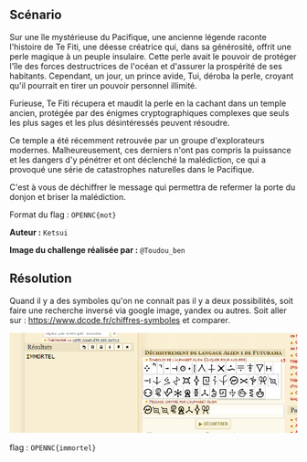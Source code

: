 ## Scénario

Sur une île mystérieuse du Pacifique, une ancienne légende raconte l'histoire de Te Fiti, une déesse créatrice qui, dans sa générosité, offrit une perle magique à un peuple insulaire. Cette perle avait le pouvoir de protéger l'île des forces destructrices de l'océan et d'assurer la prospérité de ses habitants. Cependant, un jour, un prince avide, Tui, déroba la perle, croyant qu'il pourrait en tirer un pouvoir personnel illimité.

Furieuse, Te Fiti récupera et maudit la perle en la cachant dans un temple ancien, protégée par des énigmes cryptographiques complexes que seuls les plus sages et les plus désintéressés peuvent résoudre.

Ce temple a été récemment retrouvée par un groupe d'explorateurs modernes. Malheureusement, ces derniers n'ont pas compris la puissance et les dangers d'y pénétrer et ont déclenché la malédiction, ce qui a provoqué une série de catastrophes naturelles dans le Pacifique.

C'est à vous de déchiffrer le message qui permettra de refermer la porte du donjon et briser la malédiction.

Format du flag :  ``OPENNC{mot}``

**Auteur :** ``Ketsui``

**Image du challenge réalisée par :** ``@Toudou_ben`` 

## Résolution

Quand il y a des symboles qu'on ne connait pas il y a deux possibilités, soit faire une recherche inversé via google image, yandex ou autres. Soit aller sur : https://www.dcode.fr/chiffres-symboles et comparer.

![alt text](Pictures/1.png)

flag : ``OPENNC{immortel}``